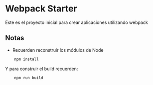 # Webpack Starter

Este es el proyecto inicial para crear aplicaciones utilizando webpack

## Notas

* Recuerden reconstruir los módulos de Node

```js
    npm install
```

Y para construir el build recuerden:

```js
    npm run build
```
